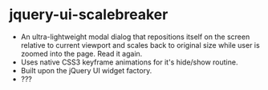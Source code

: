 jquery-ui-scalebreaker
============================

- An ultra-lightweight modal dialog that repositions itself on the screen relative to current viewport and scales back to original size while user is zoomed into the page. Read it again.
- Uses native CSS3 keyframe animations for it's hide/show routine.
- Built upon the jQuery UI widget factory.
- ???
